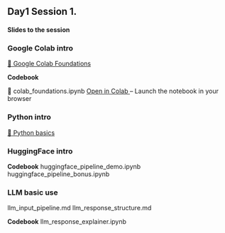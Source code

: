
## Day1 Session 1.

#### Slides to the session

### Google Colab intro

[📓 Google Colab Foundations](day1/colab_foundations.md)

**Codebook**

📓 colab_foundations.ipynb  [Open in Colab ](https://colab.research.google.com/github/MariaAise/test/blob/main/colab_foundations.ipynb) – Launch the notebook in your browser
 
### Python intro
[📓 Python basics](day1/python_minimalist.md)

### HuggingFace intro

 **Codebook**
 huggingface_pipeline_demo.ipynb
 huggingface_pipeline_bonus.ipynb

 ### LLM basic use
 llm_input_pipeline.md
 llm_response_structure.md

 **Codebook**
 llm_response_explainer.ipynb
